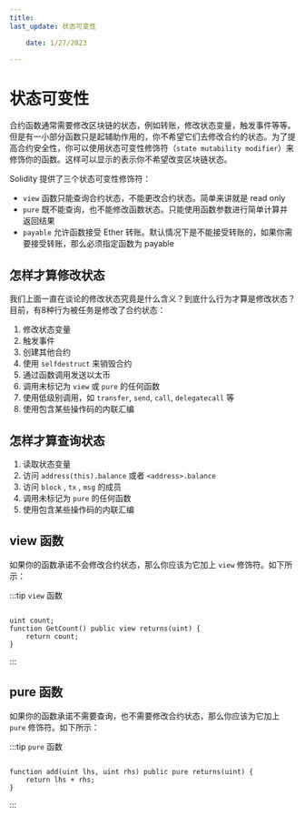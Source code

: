 ```yaml
---
title:  
last_update: 状态可变性

    date: 1/27/2023

---
```


# 状态可变性

合约函数通常需要修改区块链的状态，例如转账，修改状态变量，触发事件等等。但是有一小部分函数只是起辅助作用的，你不希望它们去修改合约的状态。为了提高合约安全性，你可以使用状态可变性修饰符（`state mutability modifier`）来修饰你的函数。这样可以显示的表示你不希望改变区块链状态。

Solidity 提供了三个状态可变性修饰符：

- `view` 函数只能查询合约状态，不能更改合约状态。简单来讲就是 read only
- `pure` 既不能查询，也不能修改函数状态。只能使用函数参数进行简单计算并返回结果
- `payable` 允许函数接受 Ether 转账。默认情况下是不能接受转账的，如果你需要接受转账，那么必须指定函数为 payable

## 怎样才算修改状态

我们上面一直在谈论的修改状态究竟是什么含义？到底什么行为才算是修改状态？目前，有8种行为被任务是修改了合约状态：

1. 修改状态变量
2. 触发事件
3. 创建其他合约
4. 使用 `selfdestruct` 来销毁合约
5. 通过函数调用发送以太币
6. 调用未标记为 `view` 或 `pure` 的任何函数
7. 使用低级别调用，如 `transfer`, `send`, `call`, `delegatecall` 等
8. 使用包含某些操作码的内联汇编

## 怎样才算查询状态

1. 读取状态变量
2. 访问  `address(this).balance` 或者 `<address>.balance`
3. 访问 `block` , `tx` , `msg` 的成员
4. 调用未标记为 `pure` 的任何函数
5. 使用包含某些操作码的内联汇编 

## view 函数

如果你的函数承诺不会修改合约状态，那么你应该为它加上 `view` 修饰符。如下所示：

:::tip `view` 函数

```solidity

uint count;
function GetCount() public view returns(uint) {
    return count;
}

```

:::

## pure 函数

如果你的函数承诺不需要查询，也不需要修改合约状态，那么你应该为它加上 `pure` 修饰符。如下所示：

:::tip `pure` 函数

```solidity

function add(uint lhs, uint rhs) public pure returns(uint) {
    return lhs + rhs;
}

```

:::